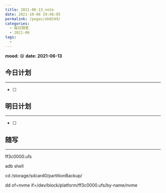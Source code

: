 ```yaml
---
title: 2021-06-13_note
date: 2021-10-08 19:46:05
permalink: /pages/eb0249/
categories:
  - 每日随笔
  - 2021-06
tags:
  - 
---
```

**mood:** :smile:  																		**date: 2021-06-13**  
## 今日计划  
------
- [ ]  
## 明日计划  
------
- [ ]  
## 随写 
------

ff3c0000.ufs

adb shell

cd /storage/sdcard0/partitionBackup/

dd of=nvme if=/dev/block/platform/ff3c0000.ufs/by-name/nvme